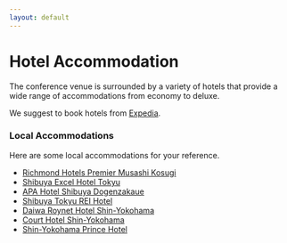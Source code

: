 ```yaml
---
layout: default
---
```

# Hotel Accommodation

The conference venue is surrounded by a variety of hotels that provide
a wide range of accommodations from economy to deluxe.

We suggest to book hotels from [Expedia](https://www.expedia.co.jp/Hotel-Search?destination=Yokohama+Hiyoshi+Station%2C+Japan&latLong=35.553308%2C139.647162&regionId=6180853&startDate=2018%2F01%2F14&endDate=2018%2F01%2F18&rooms=1&_xpid=11905%7C1&adults=1).

### Local Accommodations

Here are some local accommodations for your reference.

- [Richmond Hotels Premier Musashi Kosugi](https://secure.reservation.jp/richmondhotel/stay_pc/rsv/index.aspx?hi_id=37&lang=en-US)
- [Shibuya Excel Hotel Tokyu](https://www.tokyuhotelsjapan.com/en/hotel/TE/TE_SHIBU/index.html)
- [APA Hotel Shibuya Dogenzakaue](https://www.apahotel.com/booking/hotel/99/plans?utf8=%E2%9C%93&plan_search%5Bnum_person%5D=1&plan_search%5Bnum_stay%5D=4&plan_search%5Bnum_room%5D=1&plan_search%5Bsmoking_mode%5D=dont_care&plan_search%5Bprefecture_code%5D=10&plan_search%5Barea_code%5D=1006&plan_search%5Barrival_date%5D=01%2F14%2F2018)
- [Shibuya Tokyu REI Hotel](https://www.tokyuhotelsjapan.com/en/hotel/TR/TR_SHIBU/index.html)
- [Daiwa Roynet Hotel Shin-Yokohama](http://www.daiwaroynethotelshinyokohama.com/en-gb/)
- [Court Hotel Shin-Yokohama](https://www.courthotels.co.jp/en/yokohama/)
- [Shin-Yokohama Prince Hotel](http://www.princehotels.com/shinyokohama/)

